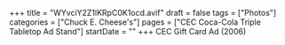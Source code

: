 +++
title = "WYvciY2Z1lKRpC0K1ocd.avif"
draft = false
tags = ["Photos"]
categories = ["Chuck E. Cheese's"]
pages = ["CEC Coca-Cola Triple Tabletop Ad Stand"]
startDate = ""
+++
CEC Gift Card Ad (2006)
